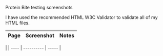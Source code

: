 Protein Bite testing screenshots

I have used the recommended HTML W3C Validator to validate all of my HTML files.


| Page | Screenshot | Notes |
| ---- | ---------- | ----- | 
| 
| ---- | ---------- | ----- |